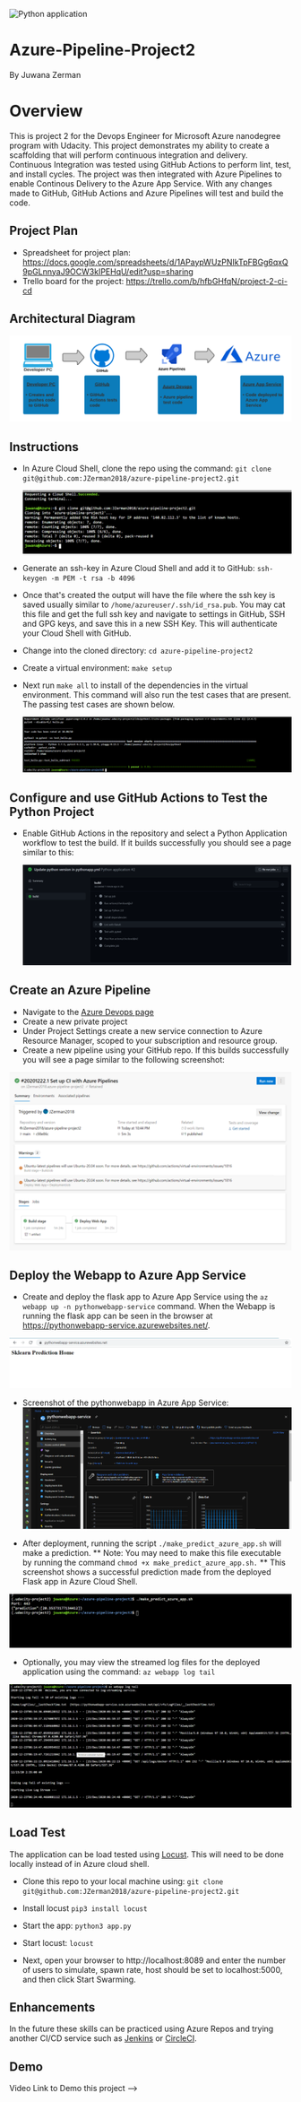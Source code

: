 ![Python application](https://github.com/JZerman2018/azure-pipeline-project2/workflows/Python+application/badge.svg)

# Azure-Pipeline-Project2

By Juwana Zerman

# Overview

This is project 2 for the Devops Engineer for Microsoft Azure nanodegree program with Udacity.  This project demonstrates my ability to create a scaffolding that will perform continuous integration and delivery. Continuous Integration was tested using GitHub Actions to perform lint, test, and install cycles. The project was then integrated with Azure Pipelines to enable Continous Delivery to the Azure App Service. With any changes made to GitHub, GitHub Actions and Azure Pipelines will test and build the code.


## Project Plan
* Spreadsheet for project plan: https://docs.google.com/spreadsheets/d/1APaypWUzPNIkTpFBGg6qxQ9pGLnnyaJ9OCW3kIPEHqU/edit?usp=sharing
* Trello board for the project: https://trello.com/b/hfbGHfqN/project-2-ci-cd

## Architectural Diagram

![Azure-Workflow](screenshots/AzureDevopsPipeline.png)

## Instructions

- In Azure Cloud Shell, clone the repo using the command:
  `git clone git@github.com:JZerman2018/azure-pipeline-project2.git`
  
  ![Project-clone](screenshots/Clone.png)

- Generate an ssh-key in Azure Cloud Shell and add it to GitHub:
  `ssh-keygen -m PEM -t rsa -b 4096`
- Once that's created the output will have the file where the ssh key is saved usually similar to `/home/azureuser/.ssh/id_rsa.pub`. You may cat this file and get the full ssh     key and navigate to settings in GitHub, SSH and GPG keys, and save this in a new SSH Key. This will authenticate your Cloud Shell with GitHub.

- Change into the cloned directory:
  `cd azure-pipeline-project2`

- Create a virtual environment:
  `make setup`

- Next run `make all` to install of the dependencies in the virtual environment. This command will also run the test cases that are present. The passing test cases are shown   below.

  ![MakeAll](screenshots/MakeAll(2).png)

## Configure and use GitHub Actions to Test the Python Project

- Enable GitHub Actions in the repository and select a Python Application workflow to test the build. If it builds successfully you should see a page similar to this:

  ![GitHub-Actions](screenshots/github-action-build.png)
  
## Create an Azure Pipeline

- Navigate to the [Azure Devops page](https://dev.azure.com/)
- Create a new private project
- Under Project Settings create a new service connection to Azure Resource Manager, scoped to your subscription and resource group.
- Create a new pipeline using your GitHub repo. If this builds successfully you will see a page similar to the following screenshot:

![Azure-Pipelines](screenshots/azure-pipeline-success.png)

## Deploy the Webapp to Azure App Service

- Create and deploy the flask app to Azure App Service using  the `az webapp up -n pythonwebapp-service` command. When the Webapp is running the flask app can be seen in the browser at https://pythonwebapp-service.azurewebsites.net/.

![Webapp-Browser](screenshots/webapp-browser.png)

- Screenshot of the pythonwebapp in Azure App Service:
![PythonWebapp](screenshots/pythonwebapp.png)

- After deployment, running the script `./make_predict_azure_app.sh` will make a prediction. ** Note: You may need to make this file executable by running the command `chmod +x make_predict_azure_app.sh.` ** 
This screenshot shows a successful prediction made from the deployed Flask app in Azure Cloud Shell.

![Prediction](screenshots/make_predict_azure_app.png)

- Optionally, you may view the streamed log files for the deployed application using the command:
`az webapp log tail`

![LogOutput](screenshots/webapplogtail.png)

## Load Test

The application can be load tested using [Locust](https://locust.io/). This will need to be done locally instead of in Azure cloud shell. 

- Clone this repo to your local machine using: `git clone git@github.com:JZerman2018/azure-pipeline-project2.git`
- Install locust
  `pip3 install locust`
  
- Start the app:
  `python3 app.py`
  
- Start locust:
  `locust`
  
- Next, open your browser to http://localhost:8089 and enter the number of users to simulate, spawn rate, host should be set to localhost:5000, and then click Start Swarming.



## Enhancements

In the future these skills can be practiced using Azure Repos and trying another CI/CD service such as [Jenkins](https://www.jenkins.io/) or [CircleCI](https://circleci.com/).

## Demo

Video Link to Demo this project --> 





